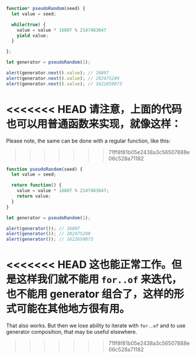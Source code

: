 ```js run demo
function* pseudoRandom(seed) {
  let value = seed;

  while(true) {
    value = value * 16807 % 2147483647
    yield value;
  }

};

let generator = pseudoRandom(1);

alert(generator.next().value); // 16807
alert(generator.next().value); // 282475249
alert(generator.next().value); // 1622650073
```

<<<<<<< HEAD
请注意，上面的代码也可以用普通函数来实现，就像这样：
=======
Please note, the same can be done with a regular function, like this:
>>>>>>> 71ff8f81b05e2438a3c56507888e06c528a71182

```js run
function pseudoRandom(seed) {
  let value = seed;

  return function() {
    value = value * 16807 % 2147483647;
    return value;
  }
}

let generator = pseudoRandom(1);

alert(generator()); // 16807
alert(generator()); // 282475249
alert(generator()); // 1622650073
```

<<<<<<< HEAD
这也能正常工作。但是这样我们就不能用 `for..of` 来迭代，也不能用 generator 组合了，这样的形式可能在其他地方很有用。
=======
That also works. But then we lose ability to iterate with `for..of` and to use generator composition, that may be useful elsewhere.
>>>>>>> 71ff8f81b05e2438a3c56507888e06c528a71182
